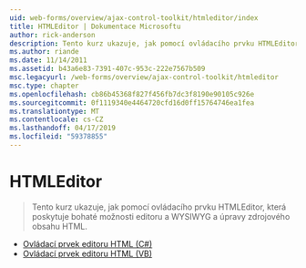 ```yaml
---
uid: web-forms/overview/ajax-control-toolkit/htmleditor/index
title: HTMLEditor | Dokumentace Microsoftu
author: rick-anderson
description: Tento kurz ukazuje, jak pomocí ovládacího prvku HTMLEditor, která poskytuje bohaté možnosti editoru a WYSIWYG a úpravy zdrojového obsahu HTML.
ms.author: riande
ms.date: 11/14/2011
ms.assetid: b43a6e83-7391-407c-953c-222e7567b509
msc.legacyurl: /web-forms/overview/ajax-control-toolkit/htmleditor
msc.type: chapter
ms.openlocfilehash: cb86b45368f827f456fb7dc3f8190e90105c926e
ms.sourcegitcommit: 0f1119340e4464720cfd16d0ff15764746ea1fea
ms.translationtype: MT
ms.contentlocale: cs-CZ
ms.lasthandoff: 04/17/2019
ms.locfileid: "59378855"
---
```

# <a name="htmleditor"></a>HTMLEditor

> Tento kurz ukazuje, jak pomocí ovládacího prvku HTMLEditor, která poskytuje bohaté možnosti editoru a WYSIWYG a úpravy zdrojového obsahu HTML.


- [Ovládací prvek editoru HTML (C#)](how-do-i-use-the-html-editor-control-cs.md)
- [Ovládací prvek editoru HTML (VB)](how-do-i-use-the-html-editor-control-vb.md)
